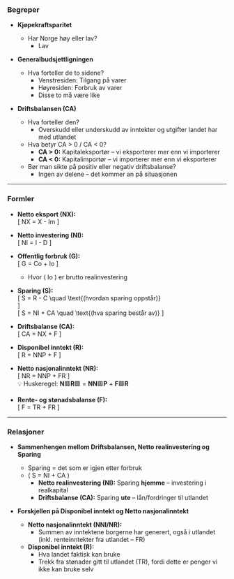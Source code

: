 ### Begreper

- **Kjøpekraftsparitet**  
  - Har Norge høy eller lav?  
    - Lav

- **Generalbudsjettligningen**  
  - Hva forteller de to sidene?  
    - Venstresiden: Tilgang på varer  
    - Høyresiden: Forbruk av varer  
    - Disse to må være like

- **Driftsbalansen (CA)**  
  - Hva forteller den?  
    - Overskudd eller underskudd av inntekter og utgifter landet har med utlandet  
  - Hva betyr CA > 0 / CA < 0?  
    - **CA > 0:** Kapitaleksportør – vi eksporterer mer enn vi importerer  
    - **CA < 0:** Kapitalimportør – vi importerer mer enn vi eksporterer  
  - Bør man sikte på positiv eller negativ driftsbalanse?  
    - Ingen av delene – det kommer an på situasjonen

---

### Formler

- **Netto eksport (NX):**  
  \[
  NX = X - Im
  \]

- **Netto investering (NI):**  
  \[
  NI = I - D
  \]

- **Offentlig forbruk (G):**  
  \[
  G = Co + Io
  \]
  - Hvor \( Io \) er brutto realinvestering

- **Sparing (S):**  
  \[
  S = R - C \quad \text{(hvordan sparing oppstår)}  
  \]  
  \[
  S = NI + CA \quad \text{(hva sparing består av)}
  \]

- **Driftsbalanse (CA):**  
  \[
  CA = NX + F
  \]

- **Disponibel inntekt (R):**  
  \[
  R = NNP + F
  \]

- **Netto nasjonalinntekt (NR):**  
  \[
  NR = NNP + FR
  \]  
  💡 Huskeregel: **N**🟥**R**🟩 = **NN**🟥**P** + **F**🟩**R**

- **Rente- og stønadsbalanse (F):**  
  \[
  F = TR + FR
  \]

---

### Relasjoner

- **Sammenhengen mellom Driftsbalansen, Netto realinvestering og Sparing**  
  - Sparing = det som er igjen etter forbruk  
  - \( S = NI + CA \)  
    - **Netto realinvestering (NI):** Sparing **hjemme** – investering i realkapital  
    - **Driftsbalanse (CA):** Sparing **ute** – lån/fordringer til utlandet  

- **Forskjellen på Disponibel inntekt og Netto nasjonalinntekt**  
  - **Netto nasjonalinntekt (NNI/NR):**  
    - Summen av inntektene borgerne har generert, også i utlandet (inkl. renteinntekter fra utlandet – FR)  
  - **Disponibel inntekt (R):**  
    - Hva landet faktisk kan bruke  
    - Trekk fra stønader gitt til utlandet (TR), fordi dette er penger vi ikke kan bruke selv